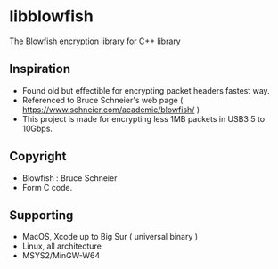 # libblowfish
The Blowfish encryption library for C++ library

## Inspiration
* Found old but effectible for encrypting packet headers fastest way.
* Referenced to Bruce Schneier's web page ( https://www.schneier.com/academic/blowfish/ )
* This project is made for encrypting less 1MB packets in USB3 5 to 10Gbps.

## Copyright
* Blowfish : Bruce Schneier
* Form C code.

## Supporting
* MacOS, Xcode up to Big Sur ( universal binary )
* Linux, all architecture
* MSYS2/MinGW-W64
